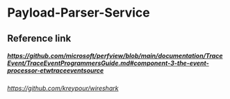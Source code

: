 # Payload-Parser-Service

## Reference link

##### https://github.com/microsoft/perfview/blob/main/documentation/TraceEvent/TraceEventProgrammersGuide.md#component-3-the-event-processor-etwtraceeventsource

###### https://github.com/kreypour/wireshark
